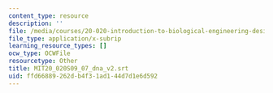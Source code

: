 ```yaml
---
content_type: resource
description: ''
file: /media/courses/20-020-introduction-to-biological-engineering-design-spring-2009/ffd66889262db4f31ad144d7d1e6d592_MIT20_020S09_07_dna-v2.srt
file_type: application/x-subrip
learning_resource_types: []
ocw_type: OCWFile
resourcetype: Other
title: MIT20_020S09_07_dna_v2.srt
uid: ffd66889-262d-b4f3-1ad1-44d7d1e6d592
---
```

